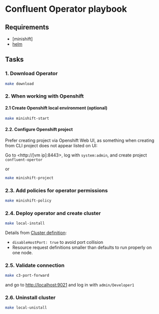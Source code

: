 # Confluent Operator playbook

## Requirements

- [minishift]
- [helm]()

## Tasks

### 1. Download Operator

```bash
make download
```

### 2. When working with Openshift

#### 2.1 Create Openshift local environment (optional)

```bash
make minishift-start
```

#### 2.2. Configure Openshift project

Prefer creating project via Openshift Web UI, as something when creating from CLI project does not appear listed on UI:

Go to <http://[vm ip]:8443>, log with `system:admin`, and create project `confluent-opertor`

or

```bash
make minishift-project
```

### 2.3. Add policies for operator permissions

```bash
make minishift-policy
```

### 2.4. Deploy operator and create cluster

```bash
make local-install
```

Details from [Cluster definition](./providers/minishift.yml):

- `disableHostPort: true` to avoid port collision
- Resource request definitions smaller than defaults to run properly on one node.

### 2.5. Validate connection

```bash
make c3-port-forward
```

and go to <http://localhost:9021> and log in with `admin/Developer1`

### 2.6. Uninstall cluster

```bash
make local-unistall
```